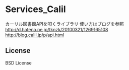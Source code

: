 Services_Calil
==============

カーリル図書館APIを叩くライブラリ
  使い方はブログを参照
  http://d.hatena.ne.jp/tknzk/20100321/1269165108
  http://blog.calil.jp/p/api.html

## License
BSD License